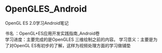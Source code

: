 # OpenGLES_Android
OpenGL ES 2.0学习Android笔记


书名 ：OpenGL+ES应用开发实践指南_Android卷<br>
学习进度：主要完成的是OpenGLES 三维绘制之前的内容。
学习意义：主要是为了对OpenGL ES有初步的了解，这样为视频处理方面的学习做铺垫
